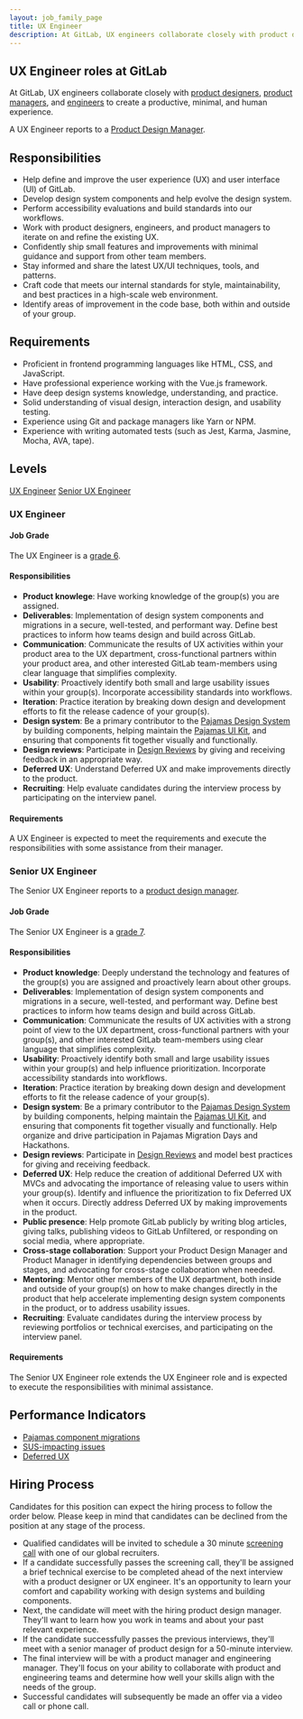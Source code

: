 ```yaml
---
layout: job_family_page
title: UX Engineer
description: At GitLab, UX engineers collaborate closely with product designers, product managers, and engineers. They work on all versions of our product, including open source, enterprise editions, and the GitLab.com service.
---
```


## UX Engineer roles at GitLab

At GitLab, UX engineers collaborate closely with [product designers](/job-families/product/product-designer/), [product managers](/job-families/product/product-manager/), and [engineers](/job-families/engineering/) to create a productive, minimal, and human experience.


A UX Engineer reports to a [Product Design Manager](/job-families/product/product-design-management/#product-design-manager).

## Responsibilities

- Help define and improve the user experience (UX) and user interface (UI) of GitLab.
- Develop design system components and help evolve the design system.
- Perform accessibility evaluations and build standards into our workflows.
- Work with product designers, engineers, and product managers to iterate on and refine the existing UX.
- Confidently ship small features and improvements with minimal guidance and support from other team members.
- Stay informed and share the latest UX/UI techniques, tools, and patterns.
- Craft code that meets our internal standards for style, maintainability, and best practices in a high-scale web environment.
- Identify areas of improvement in the code base, both within and outside of your group.

## Requirements

- Proficient in frontend programming languages like HTML, CSS, and JavaScript.
- Have professional experience working with the Vue.js framework.
- Have deep design systems knowledge, understanding, and practice.
- Solid understanding of visual design, interaction design, and usability testing.
- Experience using Git and package managers like Yarn or NPM.
- Experience with writing automated tests (such as Jest, Karma, Jasmine, Mocha, AVA, tape).

## Levels

[UX Engineer](/job-families/product/ux-engineer/#ux-engineer)
[Senior UX Engineer](/job-families/product/ux-engineer/#senior-ux-engineer)

### UX Engineer

#### Job Grade

The UX Engineer is a [grade 6](/handbook/total-rewards/compensation/compensation-calculator/#gitlab-job-grades).

#### Responsibilities

- **Product knowlege**: Have working knowledge of the group(s) you are assigned.
- **Deliverables**: Implementation of design system components and migrations in a secure, well-tested, and performant way. Define best practices to inform how teams design and build across GitLab.
- **Communication**: Communicate the results of UX activities within your product area to the UX department, cross-functional partners within your product area, and other interested GitLab team-members using clear language that simplifies complexity.
- **Usability**: Proactively identify both small and large usability issues within your group(s). Incorporate accessibility standards into workflows.
- **Iteration**: Practice iteration by breaking down design and development efforts to fit the release cadence of your group(s).
- **Design system**: Be a primary contributor to the [Pajamas Design System](https://design.gitlab.com/) by building components, helping maintain the [Pajamas UI Kit](https://www.figma.com/community/file/781156790581391771/component-library), and ensuring that components fit together visually and functionally.
- **Design reviews**: Participate in [Design Reviews](/handbook/product/ux/product-designer/#design-reviews) by giving and receiving feedback in an appropriate way.
- **Deferred UX**: Understand Deferred UX and make improvements directly to the product.
- **Recruiting**: Help evaluate candidates during the interview process by participating on the interview panel.

#### Requirements

A UX Engineer is expected to meet the requirements and execute the responsibilities with some assistance from their manager.

### Senior UX Engineer

The Senior UX Engineer reports to a [product design manager](/job-families/product/product-design-management/#product-design-manager).

#### Job Grade

The Senior UX Engineer is a [grade 7](http://about.gitlab.com/handbook/total-rewards/compensation/compensation-calculator/#gitlab-job-grades).

#### Responsibilities

- **Product knowledge**: Deeply understand the technology and features of the group(s) you are assigned and proactively learn about other groups.
- **Deliverables**: Implementation of design system components and migrations in a secure, well-tested, and performant way. Define best practices to inform how teams design and build across GitLab.
- **Communication**: Communicate the results of UX activities with a strong point of view to the UX department, cross-functional partners with your group(s), and other interested GitLab team-members using clear language that simplifies complexity.
- **Usability**: Proactively identify both small and large usability issues within your group(s) and help influence prioritization. Incorporate accessibility standards into workflows.
- **Iteration**: Practice iteration by breaking down design and development efforts to fit the release cadence of your group(s).
- **Design system**: Be a primary contributor to the [Pajamas Design System](https://design.gitlab.com/) by building components, helping maintain the [Pajamas UI Kit](https://www.figma.com/community/file/781156790581391771/component-library), and ensuring that components fit together visually and functionally. Help organize and drive participation in Pajamas Migration Days and Hackathons.
- **Design reviews**: Participate in [Design Reviews](/handbook/product/ux/product-designer/#design-reviews) and model best practices for giving and receiving feedback.
- **Deferred UX**: Help reduce the creation of additional Deferred UX with MVCs and advocating the importance of releasing value to users within your group(s). Identify and influence the prioritization to fix Deferred UX when it occurs. Directly address Deferred UX by making improvements in the product.
- **Public presence**: Help promote GitLab publicly by writing blog articles, giving talks, publishing videos to GitLab Unfiltered, or responding on social media, where appropriate.
- **Cross-stage collaboration**: Support your Product Design Manager and Product Manager in identifying dependencies between groups and stages, and advocating for cross-stage collaboration when needed.
- **Mentoring**: Mentor other members of the UX department, both inside and outside of your group(s) on how to make changes directly in the product that help accelerate implementing design system components in the product, or to address usability issues.
- **Recruiting**: Evaluate candidates during the interview process by reviewing portfolios or technical exercises, and participating on the interview panel.

#### Requirements

The Senior UX Engineer role extends the UX Engineer role and is expected to execute the responsibilities with minimal assistance.

## Performance Indicators

- [Pajamas component migrations](http://about.gitlab.com/handbook/product/ux/performance-indicators/#pajamas-component-migrations)
- [SUS-impacting issues](http://about.gitlab.com/handbook/product/ux/performance-indicators/#sus-impacting-issues-openedclosed-each-month)
- [Deferred UX](http://gitlab.com/handbook/product/ux/performance-indicators/#deferred-ux)

## Hiring Process

Candidates for this position can expect the hiring process to follow the order below. Please keep in mind that candidates can be declined from the position at any stage of the process.

- Qualified candidates will be invited to schedule a 30 minute [screening call](http://about.gitlab.com/handbook/hiring/interviewing/#screening-call) with one of our global recruiters.
- If a candidate successfully passes the screening call, they'll be assigned a brief technical exercise to be completed ahead of the next interview with a product designer or UX engineer. It's an opportunity to learn your comfort and capability working with design systems and building components.
- Next, the candidate will meet with the hiring product design manager. They'll want to learn how you work in teams and about your past relevant experience.
- If the candidate successfully passes the previous interviews, they'll meet with a senior manager of product design for a 50-minute interview.
- The final interview will be with a product manager and engineering manager. They'll focus on your ability to collaborate with product and engineering teams and determine how well your skills align with the needs of the group.
- Successful candidates will subsequently be made an offer via a video call or phone call.

